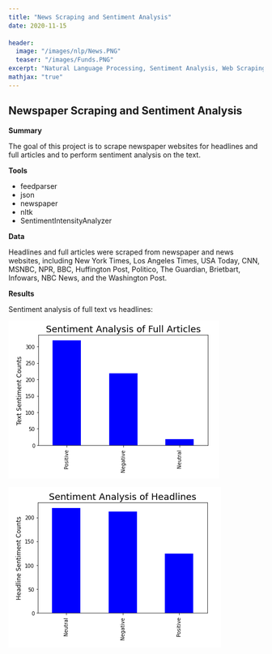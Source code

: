 ```yaml
---
title: "News Scraping and Sentiment Analysis"
date: 2020-11-15

header:
  image: "/images/nlp/News.PNG"
  teaser: "/images/Funds.PNG"
excerpt: "Natural Language Processing, Sentiment Analysis, Web Scraping"
mathjax: "true"
---
```



## Newspaper Scraping and Sentiment Analysis

**Summary**

The goal of this project is to scrape newspaper websites for headlines and full articles and to perform sentiment analysis on the text.

**Tools**

* feedparser
* json
* newspaper
* nltk
* SentimentIntensityAnalyzer

**Data**

Headlines and full articles were scraped from newspaper and news websites, including New York Times, Los Angeles Times, USA Today, CNN, MSNBC, NPR, BBC, Huffington Post, Politico, The Guardian, Brietbart, Infowars, NBC News, and the Washington Post.

**Results**

Sentiment analysis of full text vs headlines:

![text](/images/nlp/Text.PNG)

![headlines](/images/nlp/Headline.PNG)


